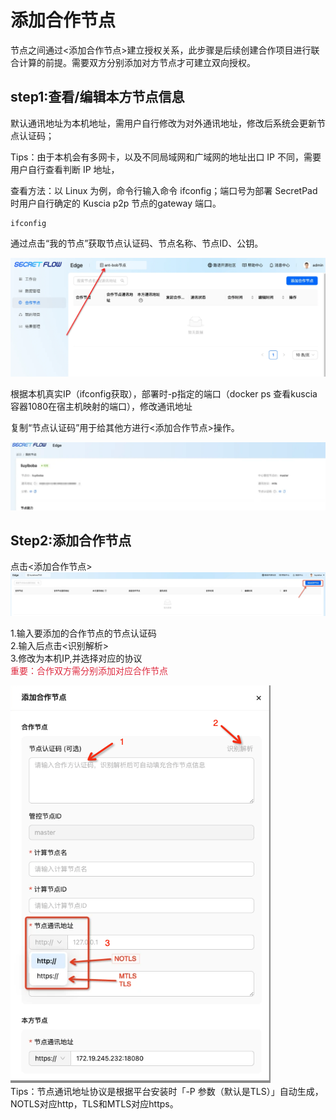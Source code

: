 # 添加合作节点

节点之间通过<添加合作节点>建立授权关系，此步骤是后续创建合作项目进行联合计算的前提。需要双方分别添加对方节点才可建立双向授权。

## step1:查看/编辑本方节点信息

默认通讯地址为本机地址，需用户自行修改为对外通讯地址，修改后系统会更新节点认证码；

Tips：由于本机会有多网卡，以及不同局域网和广域网的地址出口 IP 不同，需要用户自行查看判断 IP 地址，

查看方法：以 Linux 为例，命令行输入命令 ifconfig；端口号为部署 SecretPad 时用户自行确定的 Kuscia p2p 节点的gateway
端口。

```shell
ifconfig
```

通过点击“我的节点”获取节点认证码、节点名称、节点ID、公钥。

![Cooperation1](../imgs/cooperation_p2p1.png)

根据本机真实IP（ifconfig获取），部署时-p指定的端口（docker ps 查看kuscia容器1080在宿主机映射的端口），修改通讯地址

复制“节点认证码”用于给其他方进行<添加合作节点>操作。

![Cooperation2](../imgs/cooperation_p2p2.png)

## Step2:添加合作节点

点击<添加合作节点>  
![Cooperation3](../imgs/cooperation_p2p3.png)

1.输入要添加的合作节点的节点认证码  
2.输入后点击<识别解析>  
3.修改为本机IP,并选择对应的协议  
<font color=#DF2A3F>重要：合作双方需分别添加对应合作节点</font>

![Cooperation4](../imgs/cooperation_p2p4.png)  
Tips：节点通讯地址协议是根据平台安装时「-P 参数（默认是TLS）」自动生成，NOTLS对应http，TLS和MTLS对应https。
